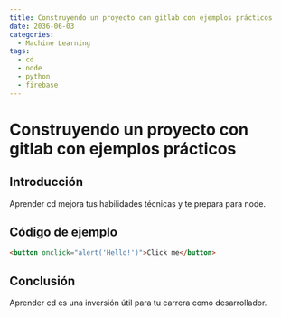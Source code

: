 ```yaml
---
title: Construyendo un proyecto con gitlab con ejemplos prácticos
date: 2036-06-03
categories:
  - Machine Learning
tags:
  - cd
  - node
  - python
  - firebase
---
```


# Construyendo un proyecto con gitlab con ejemplos prácticos

## Introducción

Aprender cd mejora tus habilidades técnicas y te prepara para node.

## Código de ejemplo

```html
<button onclick="alert('Hello!')">Click me</button>
```

## Conclusión

Aprender cd es una inversión útil para tu carrera como desarrollador.
